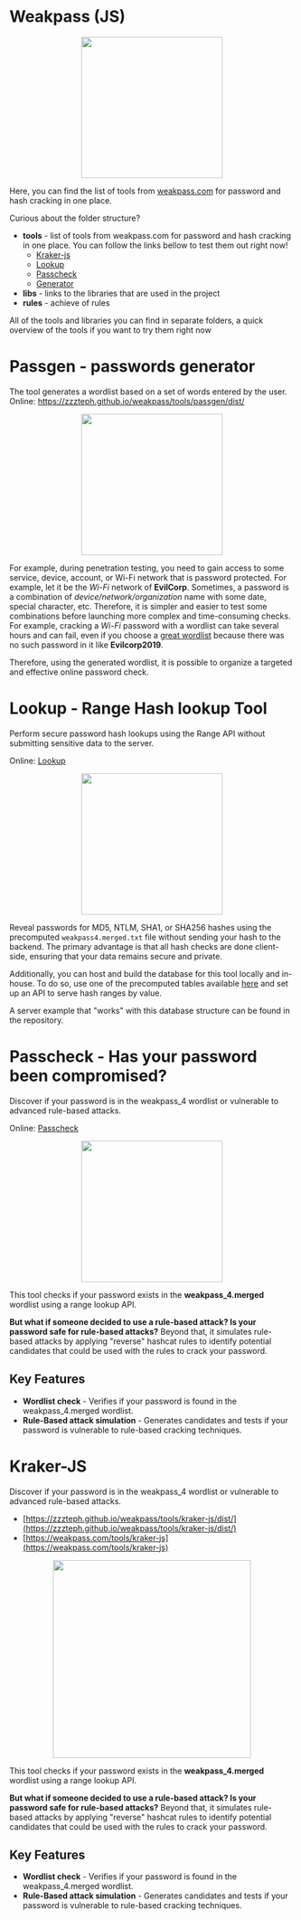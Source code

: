 # Weakpass (JS)

<p align="center">
  <img src="https://github.com/zzzteph/weakpass/blob/readme/cracker.png?raw=true"  height="250">
</p>


Here, you can find the list of tools from [weakpass.com](https://weakpass.com/) for password and hash cracking in one place.

Curious about the folder structure?

- **tools** - list of tools from weakpass.com for password and hash cracking in one place. You can follow the links bellow to test them out right now!
  - [Kraker-js](https://zzzteph.github.io/weakpass/tools/kraker-js/dist/)
  - [Lookup](https://zzzteph.github.io/weakpass/tools/lookup/dist/)
  - [Passcheck](https://zzzteph.github.io/weakpass/tools/passcheck/dist/)
  - [Generator](https://zzzteph.github.io/weakpass/tools/passcheck/dist/)
- **libs** - links to the libraries that are used in the project
- **rules** - achieve of rules

All of the tools and libraries you can find in separate folders, a quick overview of the tools if you want to try them right now





# Passgen - passwords generator

The tool generates a wordlist based on a set of words entered by the user.
Online: https://zzzteph.github.io/weakpass/tools/passgen/dist/

<p align="center">
  <img src="https://github.com/zzzteph/weakpass/blob/main/tools/passgen/sample.png?raw=true"  height="250">
</p>


For example, during penetration testing, you need to gain access to some service, device, account, or Wi-Fi network that is password protected. For example, let it be the _Wi-Fi_ network of **EvilCorp**. Sometimes, a password is a combination of _device/network/organization_ name with some date, special character, etc. Therefore, it is simpler and easier to test some combinations before launching more complex and time-consuming checks. For example, cracking a _Wi-Fi_ password with a wordlist can take several hours and can fail, even if you choose a [great wordlist](https://weakpass.com/wordlist/1950) because there was no such password in it like **Evilcorp2019**. 

Therefore, using the generated wordlist, it is possible to organize a targeted and effective online password check.


# Lookup - Range Hash lookup Tool

Perform secure password hash lookups using the Range API without submitting sensitive data to the server.

Online: [Lookup](https://zzzteph.github.io/weakpass/tools/lookup/dist/)


<p align="center">
  <img src="https://github.com/zzzteph/weakpass/blob/main/tools/lookup/lookup.PNG?raw=true"  height="250">
</p>


Reveal passwords for MD5, NTLM, SHA1, or SHA256 hashes using the precomputed `weakpass4.merged.txt` file without sending your hash to the backend. The primary advantage is that all hash checks are done client-side, ensuring that your data remains secure and private.

Additionally, you can host and build the database for this tool locally and in-house. To do so, use one of the precomputed tables available [here](https://weakpass.com/pre-computed) and set up an API to serve hash ranges by value.

A server example that "works" with this database structure can be found in the repository.




# Passcheck - Has your password been compromised?

Discover if your password is in the weakpass_4 wordlist or vulnerable to advanced rule-based attacks.

Online: [Passcheck](https://zzzteph.github.io/weakpass/tools/passcheck/dist/)

<p align="center">
  <img src="https://github.com/zzzteph/weakpass/blob/main/tools/passcheck/passcheck.PNG?raw=true"  height="250">
</p>


This tool checks if your password exists in the **weakpass_4.merged** wordlist using a range lookup API. 

**But what if someone decided to use a rule-based attack? Is your password safe for rule-based attacks?**
Beyond that, it simulates rule-based attacks by applying "reverse" hashcat rules to identify potential candidates that could be used with the rules to crack your password.

## Key Features
- **Wordlist check** - Verifies if your password is found in the weakpass_4.merged wordlist.
- **Rule-Based attack simulation** - Generates candidates and tests if your password is vulnerable to rule-based cracking techniques.


# Kraker-JS


Discover if your password is in the weakpass_4 wordlist or vulnerable to advanced rule-based attacks.

-  [https://zzzteph.github.io/weakpass/tools/kraker-js/dist/](https://zzzteph.github.io/weakpass/tools/kraker-js/dist/)
- [https://weakpass.com/tools/kraker-js](https://weakpass.com/tools/kraker-js)


<p align="center">
  <img src="https://github.com/zzzteph/weakpass/blob/main/tools/passcheck/passcheck.PNG?raw=true"  height="350">
</p>


This tool checks if your password exists in the **weakpass_4.merged** wordlist using a range lookup API. 

**But what if someone decided to use a rule-based attack? Is your password safe for rule-based attacks?**
Beyond that, it simulates rule-based attacks by applying "reverse" hashcat rules to identify potential candidates that could be used with the rules to crack your password.

## Key Features
- **Wordlist check** - Verifies if your password is found in the weakpass_4.merged wordlist.
- **Rule-Based attack simulation** - Generates candidates and tests if your password is vulnerable to rule-based cracking techniques.


